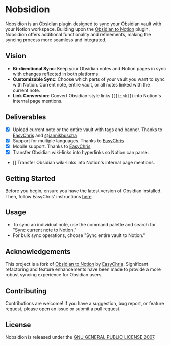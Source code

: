 # Nobsidion

Nobsidion is an Obsidian plugin designed to sync your Obsidian vault with your Notion workspace. Building upon the [Obsidian to Notion](https://github.com/EasyChris/obsidian-to-notion/) plugin, Nobsidion offers additional functionality and refinements, making the syncing process more seamless and integrated.

## Vision

-   **Bi-directional Sync**: Keep your Obsidian notes and Notion pages in sync with changes reflected in both platforms.
-   **Customizable Sync**: Choose which parts of your vault you want to sync with Notion. Current note, entire vault, or all notes linked with the current note.
-   **Link Conversion**: Convert Obsidian-style links (`[[Link]]`) into Notion's internal page mentions.

## Deliverables

-   [x] Upload current note or the entire vault with tags and banner. Thanks to [EasyChris](https://github.com/EasyChris) and [@jannikbuscha](https://github.com/jannikbuscha)
-   [x] Support for multiple languages. Thanks to [EasyChris](https://github.com/EasyChris)
-   [x] Mobile support. Thanks to [EasyChris](https://github.com/EasyChris)
-   [x] Transfer Obsidian wiki-links into hyperlinks so Notion can parse.
-   [] Transfer Obsidian wiki-links into Notion's internal page mentions.

## Getting Started

Before you begin, ensure you have the latest version of Obsidian installed. Then, follow EasyChris' instructions [here](https://github.com/EasyChris/obsidian-to-notion/tree/master).

## Usage

-   To sync an individual note, use the command palette and search for "Sync current note to Notion."
-   For bulk sync operations, choose "Sync entire vault to Notion."

## Acknowledgements

This project is a fork of [Obsidian to Notion](https://github.com/EasyChris/obsidian-to-notion/) by [EasyChris](https://github.com/EasyChris). Significant refactoring and feature enhancements have been made to provide a more robust syncing experience for Obsidian users.

## Contributing

Contributions are welcome! If you have a suggestion, bug report, or feature request, please open an issue or submit a pull request.

## License

Nobsidion is released under the [GNU GENERAL PUBLIC LICENSE 2007](LICENSE).
